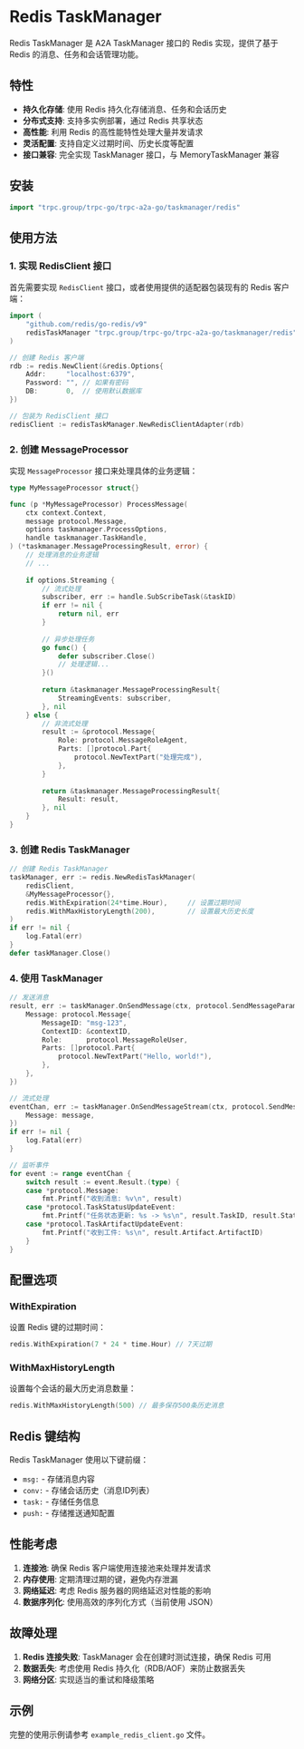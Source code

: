 # Redis TaskManager

Redis TaskManager 是 A2A TaskManager 接口的 Redis 实现，提供了基于 Redis 的消息、任务和会话管理功能。

## 特性

- **持久化存储**: 使用 Redis 持久化存储消息、任务和会话历史
- **分布式支持**: 支持多实例部署，通过 Redis 共享状态
- **高性能**: 利用 Redis 的高性能特性处理大量并发请求
- **灵活配置**: 支持自定义过期时间、历史长度等配置
- **接口兼容**: 完全实现 TaskManager 接口，与 MemoryTaskManager 兼容

## 安装

```go
import "trpc.group/trpc-go/trpc-a2a-go/taskmanager/redis"
```

## 使用方法

### 1. 实现 RedisClient 接口

首先需要实现 `RedisClient` 接口，或者使用提供的适配器包装现有的 Redis 客户端：

```go
import (
    "github.com/redis/go-redis/v9"
    redisTaskManager "trpc.group/trpc-go/trpc-a2a-go/taskmanager/redis"
)

// 创建 Redis 客户端
rdb := redis.NewClient(&redis.Options{
    Addr:     "localhost:6379",
    Password: "", // 如果有密码
    DB:       0,  // 使用默认数据库
})

// 包装为 RedisClient 接口
redisClient := redisTaskManager.NewRedisClientAdapter(rdb)
```

### 2. 创建 MessageProcessor

实现 `MessageProcessor` 接口来处理具体的业务逻辑：

```go
type MyMessageProcessor struct{}

func (p *MyMessageProcessor) ProcessMessage(
    ctx context.Context,
    message protocol.Message,
    options taskmanager.ProcessOptions,
    handle taskmanager.TaskHandle,
) (*taskmanager.MessageProcessingResult, error) {
    // 处理消息的业务逻辑
    // ...
    
    if options.Streaming {
        // 流式处理
        subscriber, err := handle.SubScribeTask(&taskID)
        if err != nil {
            return nil, err
        }
        
        // 异步处理任务
        go func() {
            defer subscriber.Close()
            // 处理逻辑...
        }()
        
        return &taskmanager.MessageProcessingResult{
            StreamingEvents: subscriber,
        }, nil
    } else {
        // 非流式处理
        result := &protocol.Message{
            Role: protocol.MessageRoleAgent,
            Parts: []protocol.Part{
                protocol.NewTextPart("处理完成"),
            },
        }
        
        return &taskmanager.MessageProcessingResult{
            Result: result,
        }, nil
    }
}
```

### 3. 创建 Redis TaskManager

```go
// 创建 Redis TaskManager
taskManager, err := redis.NewRedisTaskManager(
    redisClient,
    &MyMessageProcessor{},
    redis.WithExpiration(24*time.Hour),     // 设置过期时间
    redis.WithMaxHistoryLength(200),        // 设置最大历史长度
)
if err != nil {
    log.Fatal(err)
}
defer taskManager.Close()
```

### 4. 使用 TaskManager

```go
// 发送消息
result, err := taskManager.OnSendMessage(ctx, protocol.SendMessageParams{
    Message: protocol.Message{
        MessageID: "msg-123",
        ContextID: &contextID,
        Role:      protocol.MessageRoleUser,
        Parts: []protocol.Part{
            protocol.NewTextPart("Hello, world!"),
        },
    },
})

// 流式处理
eventChan, err := taskManager.OnSendMessageStream(ctx, protocol.SendMessageParams{
    Message: message,
})
if err != nil {
    log.Fatal(err)
}

// 监听事件
for event := range eventChan {
    switch result := event.Result.(type) {
    case *protocol.Message:
        fmt.Printf("收到消息: %v\n", result)
    case *protocol.TaskStatusUpdateEvent:
        fmt.Printf("任务状态更新: %s -> %s\n", result.TaskID, result.Status.State)
    case *protocol.TaskArtifactUpdateEvent:
        fmt.Printf("收到工件: %s\n", result.Artifact.ArtifactID)
    }
}
```

## 配置选项

### WithExpiration

设置 Redis 键的过期时间：

```go
redis.WithExpiration(7 * 24 * time.Hour) // 7天过期
```

### WithMaxHistoryLength

设置每个会话的最大历史消息数量：

```go
redis.WithMaxHistoryLength(500) // 最多保存500条历史消息
```

## Redis 键结构

Redis TaskManager 使用以下键前缀：

- `msg:` - 存储消息内容
- `conv:` - 存储会话历史（消息ID列表）
- `task:` - 存储任务信息
- `push:` - 存储推送通知配置

## 性能考虑

1. **连接池**: 确保 Redis 客户端使用连接池来处理并发请求
2. **内存使用**: 定期清理过期的键，避免内存泄漏
3. **网络延迟**: 考虑 Redis 服务器的网络延迟对性能的影响
4. **数据序列化**: 使用高效的序列化方式（当前使用 JSON）

## 故障处理

1. **Redis 连接失败**: TaskManager 会在创建时测试连接，确保 Redis 可用
2. **数据丢失**: 考虑使用 Redis 持久化（RDB/AOF）来防止数据丢失
3. **网络分区**: 实现适当的重试和降级策略

## 示例

完整的使用示例请参考 `example_redis_client.go` 文件。 